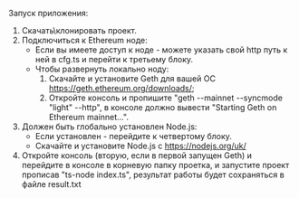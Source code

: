 Запуск приложения:
1) Скачать\клонировать проект. 
2) Подключиться к Ethereum ноде:
    - Если вы имеете доступ к ноде - можете указать свой http путь к ней в cfg.ts и перейти к третьему блоку.
    - Чтобы развернуть локально ноду: 
        1) Скачайте и установите Geth для вашей ОС https://geth.ethereum.org/downloads/;
        2) Откройте консоль и пропишите "geth --mainnet --syncmode "light" --http",
            в консоле должно вывести "Starting Geth on Ethereum mainnet...".
3) Должен быть глобально установлен Node.js:
    - Если установлен - перейдите к четвертому блоку.
    - Скачайте и установите Node.js с https://nodejs.org/uk/
4) Откройте консоль (вторую, если в первой запущен Geth) и перейдите в консоле в корневую папку проетка,
    и запустите проект прописав "ts-node index.ts", результат работы будет сохраняться в файле result.txt